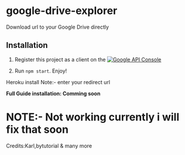 # google-drive-explorer

Download url to your Google Drive directly

## Installation

1. Register this project as a client on the [![Google API Console](https://i.imgur.com/E71Apyx.png)](http://console.developers.google.com) 

2. Run `npm start`. Enjoy!

Heroku install 
Note:- enter your redirect url

<!--- click here to deploy [![Deploy to Heroku](https://www.herokucdn.com/deploy/button.png)](https://heroku.com/deploy) -->

**Full Guide installation: Comming soon**


# NOTE:- **Not working currently i will fix that soon** 

Credits:Karl,bytutorial & many more
